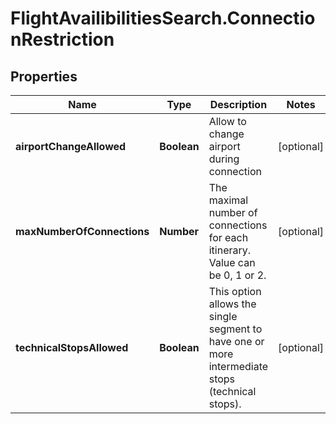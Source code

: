 # FlightAvailibilitiesSearch.ConnectionRestriction

## Properties

Name | Type | Description | Notes
------------ | ------------- | ------------- | -------------
**airportChangeAllowed** | **Boolean** | Allow to change airport during connection | [optional] 
**maxNumberOfConnections** | **Number** | The maximal number of connections for each itinerary. Value can be 0, 1 or 2. | [optional] 
**technicalStopsAllowed** | **Boolean** | This option allows the single segment to have one or more intermediate stops (technical stops). | [optional] 


